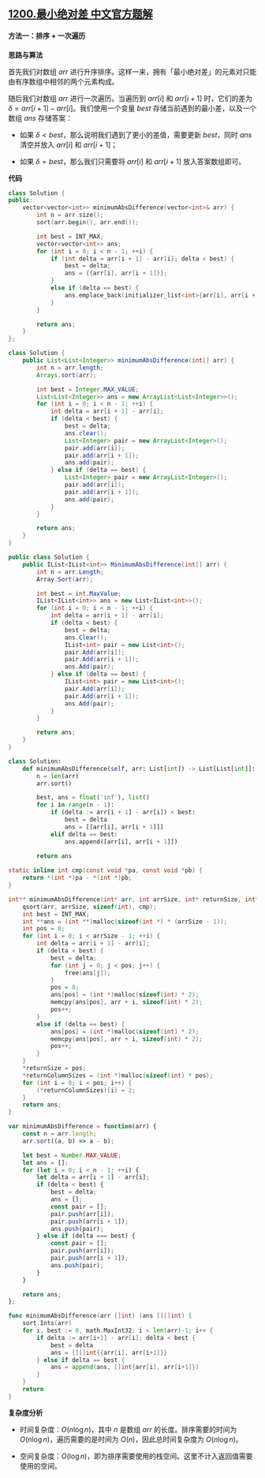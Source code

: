 ## [1200.最小绝对差 中文官方题解](https://leetcode.cn/problems/minimum-absolute-difference/solutions/100000/zui-xiao-jue-dui-chai-by-leetcode-soluti-7g0e)
#### 方法一：排序 + 一次遍历

**思路与算法**

首先我们对数组 $\textit{arr}$ 进行升序排序。这样一来，拥有「最小绝对差」的元素对只能由有序数组中相邻的两个元素构成。

随后我们对数组 $\textit{arr}$ 进行一次遍历。当遍历到 $\textit{arr}[i]$ 和 $\textit{arr}[i+1]$ 时，它们的差为 $\delta = \textit{arr}[i+1] - \textit{arr}[i]$。我们使用一个变量 $\textit{best}$ 存储当前遇到的最小差，以及一个数组 $\textit{ans}$ 存储答案：

- 如果 $\delta < \textit{best}$，那么说明我们遇到了更小的差值，需要更新 $\textit{best}$，同时 $\textit{ans}$ 清空并放入 $\textit{arr}[i]$ 和 $\textit{arr}[i+1]$；

- 如果 $\delta = \textit{best}$，那么我们只需要将 $\textit{arr}[i]$ 和 $\textit{arr}[i+1]$ 放入答案数组即可。

**代码**

```C++ [sol1-C++]
class Solution {
public:
    vector<vector<int>> minimumAbsDifference(vector<int>& arr) {
        int n = arr.size();
        sort(arr.begin(), arr.end());

        int best = INT_MAX;
        vector<vector<int>> ans;
        for (int i = 0; i < n - 1; ++i) {
            if (int delta = arr[i + 1] - arr[i]; delta < best) {
                best = delta;
                ans = {{arr[i], arr[i + 1]}};
            }
            else if (delta == best) {
                ans.emplace_back(initializer_list<int>{arr[i], arr[i + 1]});
            }
        }

        return ans;
    }
};
```

```Java [sol1-Java]
class Solution {
    public List<List<Integer>> minimumAbsDifference(int[] arr) {
        int n = arr.length;
        Arrays.sort(arr);

        int best = Integer.MAX_VALUE;
        List<List<Integer>> ans = new ArrayList<List<Integer>>();
        for (int i = 0; i < n - 1; ++i) {
            int delta = arr[i + 1] - arr[i];
            if (delta < best) {
                best = delta;
                ans.clear();
                List<Integer> pair = new ArrayList<Integer>();
                pair.add(arr[i]);
                pair.add(arr[i + 1]);
                ans.add(pair);
            } else if (delta == best) {
                List<Integer> pair = new ArrayList<Integer>();
                pair.add(arr[i]);
                pair.add(arr[i + 1]);
                ans.add(pair);
            }
        }

        return ans;
    }
}
```

```C# [sol1-C#]
public class Solution {
    public IList<IList<int>> MinimumAbsDifference(int[] arr) {
        int n = arr.Length;
        Array.Sort(arr);

        int best = int.MaxValue;
        IList<IList<int>> ans = new List<IList<int>>();
        for (int i = 0; i < n - 1; ++i) {
            int delta = arr[i + 1] - arr[i];
            if (delta < best) {
                best = delta;
                ans.Clear();
                IList<int> pair = new List<int>();
                pair.Add(arr[i]);
                pair.Add(arr[i + 1]);
                ans.Add(pair);
            } else if (delta == best) {
                IList<int> pair = new List<int>();
                pair.Add(arr[i]);
                pair.Add(arr[i + 1]);
                ans.Add(pair);
            }
        }

        return ans;
    }
}
```

```Python [sol1-Python3]
class Solution:
    def minimumAbsDifference(self, arr: List[int]) -> List[List[int]]:
        n = len(arr)
        arr.sort()

        best, ans = float('inf'), list()
        for i in range(n - 1):
            if (delta := arr[i + 1] - arr[i]) < best:
                best = delta
                ans = [[arr[i], arr[i + 1]]]
            elif delta == best:
                ans.append([arr[i], arr[i + 1]])
        
        return ans
```

```C [sol1-C]
static inline int cmp(const void *pa, const void *pb) {
    return *(int *)pa - *(int *)pb;
}

int** minimumAbsDifference(int* arr, int arrSize, int* returnSize, int** returnColumnSizes){
    qsort(arr, arrSize, sizeof(int), cmp);
    int best = INT_MAX;
    int **ans = (int **)malloc(sizeof(int *) * (arrSize - 1));
    int pos = 0;
    for (int i = 0; i < arrSize - 1; ++i) {
        int delta = arr[i + 1] - arr[i];
        if (delta < best) {
            best = delta;
            for (int j = 0; j < pos; j++) {
                free(ans[j]);
            }
            pos = 0;
            ans[pos] = (int *)malloc(sizeof(int) * 2);
            memcpy(ans[pos], arr + i, sizeof(int) * 2);
            pos++;
        }
        else if (delta == best) {
            ans[pos] = (int *)malloc(sizeof(int) * 2);
            memcpy(ans[pos], arr + i, sizeof(int) * 2);
            pos++;
        }
    }
    *returnSize = pos;
    *returnColumnSizes = (int *)malloc(sizeof(int) * pos);
    for (int i = 0; i < pos; i++) {
        (*returnColumnSizes)[i] = 2;
    }
    return ans;
}
```

```JavaScript [sol1-JavaScript]
var minimumAbsDifference = function(arr) {
    const n = arr.length;
    arr.sort((a, b) => a - b);

    let best = Number.MAX_VALUE;
    let ans = [];
    for (let i = 0; i < n - 1; ++i) {
        let delta = arr[i + 1] - arr[i];
        if (delta < best) {
            best = delta;
            ans = [];
            const pair = [];
            pair.push(arr[i]);
            pair.push(arr[i + 1]);
            ans.push(pair);
        } else if (delta === best) {
            const pair = [];
            pair.push(arr[i]);
            pair.push(arr[i + 1]);
            ans.push(pair);
        }
    }

    return ans;
};
```

```go [sol1-Golang]
func minimumAbsDifference(arr []int) (ans [][]int) {
    sort.Ints(arr)
    for i, best := 0, math.MaxInt32; i < len(arr)-1; i++ {
        if delta := arr[i+1] - arr[i]; delta < best {
            best = delta
            ans = [][]int{{arr[i], arr[i+1]}}
        } else if delta == best {
            ans = append(ans, []int{arr[i], arr[i+1]})
        }
    }
    return
}
```

**复杂度分析**

- 时间复杂度：$O(n \log n)$，其中 $n$ 是数组 $\textit{arr}$ 的长度。排序需要的时间为 $O(n \log n)$，遍历需要的是时间为 $O(n)$，因此总时间复杂度为 $O(n \log n)$。

- 空间复杂度：$O(\log n)$，即为排序需要使用的栈空间。这里不计入返回值需要使用的空间。